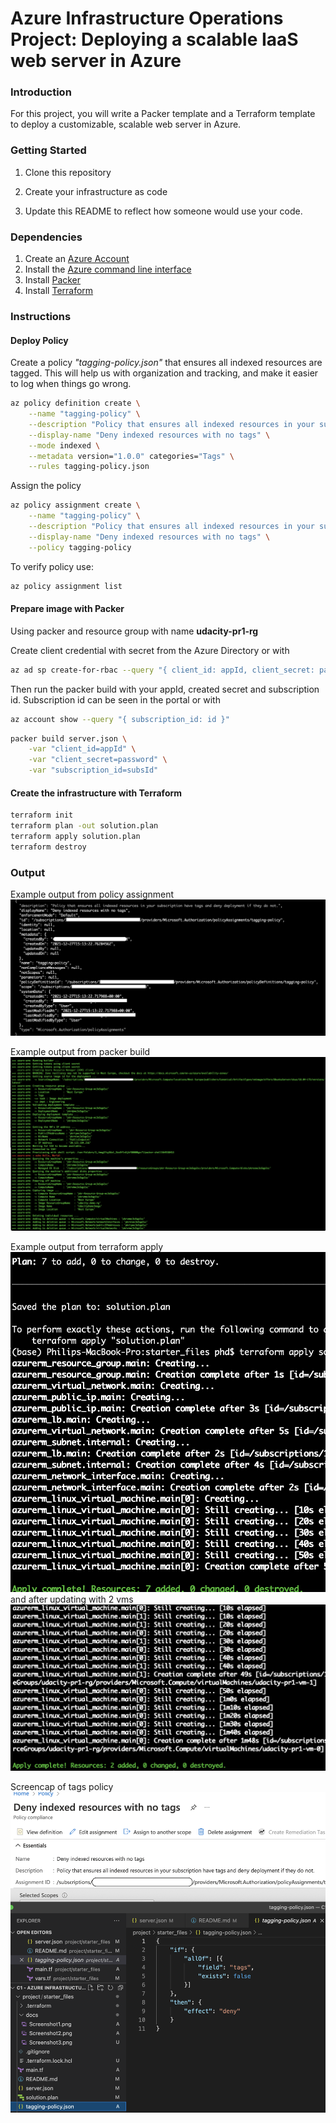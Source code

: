 # Azure Infrastructure Operations Project: Deploying a scalable IaaS web server in Azure

### Introduction
For this project, you will write a Packer template and a Terraform template to deploy a customizable, scalable web server in Azure.

### Getting Started
1. Clone this repository

2. Create your infrastructure as code

3. Update this README to reflect how someone would use your code.

### Dependencies
1. Create an [Azure Account](https://portal.azure.com) 
2. Install the [Azure command line interface](https://docs.microsoft.com/en-us/cli/azure/install-azure-cli?view=azure-cli-latest)
3. Install [Packer](https://www.packer.io/downloads)
4. Install [Terraform](https://www.terraform.io/downloads.html)

### Instructions

#### Deploy Policy
Create a policy *"tagging-policy.json"* that ensures all indexed resources are tagged. This will help us with organization and tracking, and make it easier to log when things go wrong.

```bash
az policy definition create \
	--name "tagging-policy" \
	--description "Policy that ensures all indexed resources in your subscription have tags and deny deployment if they do not." \
	--display-name "Deny indexed resources with no tags" \
	--mode indexed \
	--metadata version="1.0.0" categories="Tags" \
	--rules tagging-policy.json
```

Assign the policy
```bash
az policy assignment create \
	--name "tagging-policy" \
	--description "Policy that ensures all indexed resources in your subscription have tags and deny deployment if they do not." \
	--display-name "Deny indexed resources with no tags" \
	--policy tagging-policy
```
To verify policy use:

```bash
az policy assignment list
```

#### Prepare image with Packer
Using packer and resource group with name **udacity-pr1-rg**

Create client credential with secret from the Azure Directory or with

```bash
az ad sp create-for-rbac --query "{ client_id: appId, client_secret: password, tenant_id: tenant }"
```

Then run the packer build with your appId, created secret and subscription id. Subscription id can be seen in the portal or with

```bash
az account show --query "{ subscription_id: id }"
```

```bash
packer build server.json \
	-var "client_id=appId" \
 	-var "client_secret=password" \
	-var "subscription_id=subsId"
```

#### Create the infrastructure with Terraform 

```bash
terraform init
terraform plan -out solution.plan
terraform apply solution.plan
terraform destroy
```

### Output

Example output from policy assignment
![](./docs/Screenshot1.png)

Example output from packer build
![](./docs/Screenshot2.png)

Example output from terraform apply
![](./docs/Screenshot3.1.png)
and after updating with 2 vms
![](./docs/Screenshot3.2.png)

Screencap of tags policy
![](./docs/Screenshot4.png)

